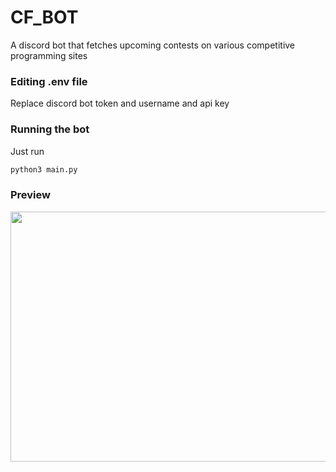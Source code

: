 # CF_BOT
A discord bot that fetches upcoming contests on various competitive programming sites

### Editing .env file
Replace discord bot token and username and api key 

### Running the bot
Just run 
```bash
python3 main.py
```
### Preview
<img src="https://user-images.githubusercontent.com/74947404/125054792-3574f000-e0c4-11eb-88eb-daa3538e1ff9.gif" width="800" height="400"/>

